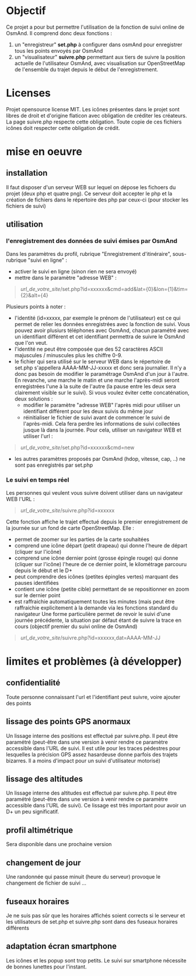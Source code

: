 # Objectif
Ce projet a pour but permettre l'utilisation de la fonction de suivi online de OsmAnd. Il comprend donc deux fonctions :  
1. un "enregistreur" **set.php** à configurer dans osmAnd pour enregistrer tous les points envoyés par OsmAnd
2. un "visualisateur" **suivre.php** permettant aux tiers de suivre la position actuelle de l'utilisateur OsmAnd, avec visualisation sur OpenStreetMap de l'ensemble du trajet depuis le début de l'enregistrement.  
# Licenses
Projet opensource license MIT.
Les icônes présentes dans le projet sont libres de droit et d'origine flaticon avec obligation de créditer les créateurs. La page  suivre.php respecte cette obligation. Toute copie de ces fichiers icônes doit respecter cette obligation de crédit.
# mise en oeuvre
## installation
Il faut disposer d'un serveur WEB sur lequel on dépose les fichoers du projet (deux php et quatre png). Ce serveur doit accepter le php et la création de fichiers dans le répertoire des php par ceux-ci (pour stocker les fichiers de suivi)
## utilisation
### l'enregistrement des données de suivi émises par OsmAnd
Dans les paramètres du profil, rubrique "Enregistrement d'itinéraire", sous-rubrique "suivi en ligne" :  
* activer le suivi en ligne (sinon rien ne sera envoyé)
* mettre dans le paramètre "adresse WEB" :
> *url_de_votre_site*/set.php?id=xxxxxx&cmd=add&lat={0}&lon={1}&tim={2}&alt={4}

Plusieurs points à noter :   

* l'identité (id=xxxxx, par exemple le prénom de l'utilisateur) est ce qui permet de relier les données enregistrées avec la fonction de suivi. Vous pouvez avoir plusiurs téléphones avec OsmAnd, chacun paramétré avec un identifiant différent et cet identifiant permettra de suivre le OsmAnd que l'on veut.
* l'identité ne peut être composée que des 52 caractères ASCII majuscules / minuscules plus les chiffre 0-9.
* le fichier qui sera utilisé sur le serveur WEB dans le répertoire de set.php s'appellera AAAA-MM-JJ-xxxxx et donc sera journalier. Il n'y a donc pas besoin de modifier le paramétrage OsmAnd d'un jour à l'autre. En revanche, une marche le matin et une marche l'après-midi seront enregistrées l'une à la suite de l'autre (la pause entre les deux sera clairement visible sur le suivi). Si vous voulez éviter cette concaténation, deux solutions :
  *   modifier le paramètre "adresse WEB" l'après midi pour utiliser un identifiant différent pour les deux suivis du même jour
  *   réinitialiser le fichier de suivi avant de commencer le suivi de l'après-midi. Cela fera perdre les informations de suivi collectées jusque là dans la journée. Pour cela, utiliser un navigateur WEB et utiliser l'url :
> *url_de_votre_site*/set.php?id=xxxxxx&cmd=new

* les autres paramètres proposés par OsmAnd (hdop, vitesse, cap, ..) ne sont pas enregistrés par set.php
### Le suivi en temps réel
Les personnes qui veulent vous suivre doivent utiliser dans un navigateur WEB l'URL :
> *url_de_votre_site*/suivre.php?id=xxxxxx

Cette fonction affiche le trajet effectué depuis le premier enregistrement de la journée sur un fond de carte OpenStreetMap. Elle :
* permet de zoomer sur les parties de la carte souhaitées
* comprend une icône départ (petit drapeau) qui donne l'heure de départ (cliquer sur l'icône)
* comprend une icône dernier point (grosse épingle rouge) qui donne (cliquer sur l'icône) l'heure de ce dernier point, le kilométrage parcouru depuis le début et le D+
* peut comprendre des icônes (petites épingles vertes) marquant des pauses identifiées
* contient une icône (petite cible) permettant de se repositionner en zoom sur le dernier point
* est raffraichie automatiquement toutes les minutes (mais peut être raffraichie explicitement à la demande via les fonctions standard du navigateur
Une forme particulière permet de revoir le suivi d'une journée précédente, la situation par défaut étant de suivre la trace en cours (objectif premier du suivi online de OsmAnd)
> *url_de_votre_site*/suivre.php?id=xxxxxx,dat=AAAA-MM-JJ

# limites et problèmes (à développer)
## confidentialité
Toute personne connaissant l'url et l'identifiant peut suivre, voire ajouter des points
## lissage des points GPS anormaux
Un lissage interne des positions est effectué par suivre.php. Il peut être paramétré (peut-être dans une version à venir rendre ce paramètre accessible dans l'URL de suivi. Il est utile pour les traces pédestres pour lesquelles la précision GPS assez hasardeuse donne parfois des trajets bizarres. Il a moins d'impact pour un suivi d'utilisateur motorisé)
## lissage des altitudes
Un lissage interne des altitudes est effectué par suivre.php. Il peut être paramétré (peut-être dans une version à venir rendre ce paramètre accessible dans l'URL de suivi). Ce lissage est très important pour avoir un D+ un peu significatif.
## profil altimétrique
Sera disponible dans une prochaine version
## changement de jour  
Une randonnée qui passe minuit (heure du serveur) provoque le changement de fichier de suivi ...
## fuseaux horaires
Je ne suis pas sûr que les horaires affichés soient corrects si le serveur et les utilisateurs de set.php et suivre.php sont dans des fuseaux horaires différents
## adaptation écran smartphone
Les icônes et les popup sont trop petits. Le suivi sur smartphone nécessite de bonnes lunettes pour l'instant.

